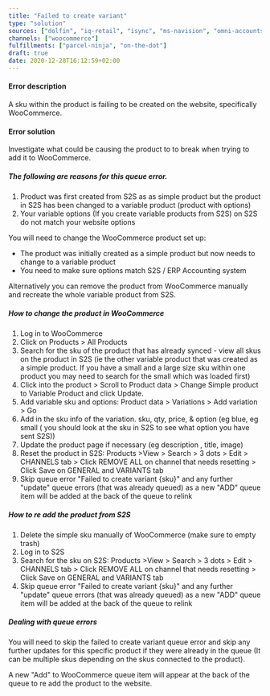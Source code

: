 ```yaml
---
title: "Failed to create variant"
type: "solution"
sources: ["dolfin", "iq-retail", "isync", "ms-navision", "omni-accounts", "pastel-partner", "sage-50cloud-pastel-xpress", "sage-200-evolution", "sage-300cloud", "sage-business-cloud-financials", "sage-evolution", "sage-one", "sage-pastel-evolution", "sap", "syspro" ]
channels: ["woocommerce"]
fulfillments: ["parcel-ninja", "on-the-dot"]
draft: true
date: 2020-12-28T16:12:59+02:00
---
```


#### Error description
A sku within the product is failing to be created on the website, specifically WooCommerce.

#### Error solution
Investigate what could be causing the product to to break when trying to add it to WooCommerce.

##### The following are reasons for this queue error.

1. Product was first created from S2S as as simple product but the product in S2S has been changed to a variable product (product with options) 
2. Your variable options (If you create variable products from S2S) on S2S do not match your website options

You will need to change the WooCommerce product set up:
  - The product was initially created as a simple product but now needs to change to a variable product
  - You need to make sure options match S2S / ERP Accounting system

Alternatively you can remove the product from WooCommerce manually and recreate the whole variable product from S2S.

##### How to change the product in WooCommerce

1. Log in to WooCommerce
2. Click on Products > All Products
3. Search for the sku of the product that has already synced - view all skus on the product in S2S (ie the other variable product that was created as a simple product. If you have a small and a large size sku within one product you may need to search for the small which was loaded first)
4. Click into the product > Scroll to Product data > Change Simple product to Variable Product and click Update.
5. Add variable sku and options: Product data > Variations > Add variation > Go
6. Add in the sku info of the variation. sku, qty, price, &  option (eg blue, eg small ( you should look at the sku in S2S to see what option you have sent S2S))
7. Update the product page if necessary (eg description , title, image)
8. Reset the product in S2S: Products >View > Search > 3 dots > Edit > CHANNELS tab > Click REMOVE ALL on channel that needs resetting > Click Save on GENERAL and VARIANTS tab
9. Skip queue error "Failed to create variant {sku}" and any further "update" queue errors (that was already queued) as a new "ADD" queue item will be added at the back of the queue to relink

##### How to re add the product from S2S

1. Delete the simple sku manually of WooCommerce (make sure to empty trash)
2. Log in to S2S
3. Search for the sku on S2S: Products >View > Search > 3 dots > Edit > CHANNELS tab > Click REMOVE ALL on channel that needs resetting > Click Save on GENERAL and VARIANTS tab
4. Skip queue error "Failed to create variant {sku}" and any further "update" queue errors (that was already queued) as a new "ADD" queue item will be added at the back of the queue to relink

##### Dealing with queue errors

You will need to skip the failed to create variant queue error and skip any further updates for this specific product if they were already in the queue (It can be multiple skus depending on the skus connected to the product).

A new "Add" to WooCommerce queue item will appear at the back of the queue to re add the product to the website.
